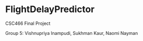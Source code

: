 # FlightDelayPredictor
CSC466 Final Project

Group 5: Vishnupriya Inampudi, Sukhman Kaur, Naomi Nayman
